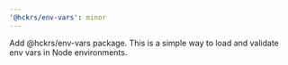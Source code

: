 ```yaml
---
'@hckrs/env-vars': minor
---
```


Add @hckrs/env-vars package. This is a simple way to load and validate env vars in Node environments.
